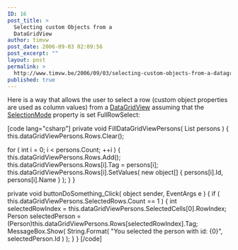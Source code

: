 ```yaml
---
ID: 16
post_title: >
  Selecting custom Objects from a
  DataGridView
author: timvw
post_date: 2006-09-03 02:09:56
post_excerpt: ""
layout: post
permalink: >
  http://www.timvw.be/2006/09/03/selecting-custom-objects-from-a-datagridview/
published: true
---
```

<p>Here is a way that allows the user to select a row (custom object properties are used as column values) from a <a href="http://msdn2.microsoft.com/en-us/library/system.windows.forms.datagridview.aspx">DataGridView</a> assuming that the <a href="http://msdn2.microsoft.com/en-us/library/system.windows.forms.datagridview.selectionmode.aspx">SelectionMode</a> property is set FullRowSelect:</p>
[code lang="csharp"]
private void FillDataGridViewPersons( List<person> persons ) {
 this.dataGridViewPersons.Rows.Clear();

 for ( int i = 0; i < persons.Count; ++i ) {
  this.dataGridViewPersons.Rows.Add();
  this.dataGridViewPersons.Rows[i].Tag = persons[i];
  this.dataGridViewPersons.Rows[i].SetValues( new object[] { persons[i].Id, persons[i].Name } );
 }
}

private void buttonDoSomething_Click( object sender, EventArgs e ) {
 if ( this.dataGridViewPersons.SelectedRows.Count == 1 ) {
  int selectedRowIndex = this.dataGridViewPersons.SelectedCells[0].RowIndex;
  Person selectedPerson = (Person)this.dataGridViewPersons.Rows[selectedRowIndex].Tag;
  MessageBox.Show( String.Format( "You selected the person with id: {0}", selectedPerson.Id ) );
 }
}
[/code]